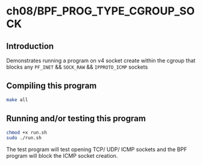 # ch08/BPF_PROG_TYPE_CGROUP_SOCK

## Introduction

Demonstrates running a program on v4 socket create within the cgroup that blocks any `PF_INET` && `SOCK_RAW` && `IPPROTO_ICMP` sockets

## Compiling this program

```bash
make all
```

## Running and/or testing this program

```bash
chmod +x run.sh
sudo ./run.sh
```

The test program will test opening TCP/ UDP/ ICMP sockets and the BPF program will block the ICMP socket creation.